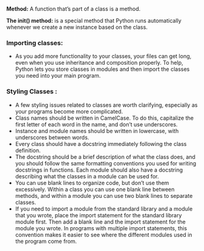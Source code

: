 <!--

Object-oriented programming (OOP) is one of the most effective approaches to writing software.
In object-oriented programming, you write classes that represent real-world things and situations,
and you create objects based on these classes. When you write a class, you define the general behavior that a whole category of objects can have.

When you create individual objects from the class, each object is automatically equipped with the general behavior; you can then give each object whatever unique traits you desire. You’ll be amazed how well real-world situations can be modeled with object-oriented programming.

Making an object from a class is called instantiation, and you work with
instances of a class. In this chapter you’ll write classes and create instances
of those classes. You’ll store your classes in modules and import classes written by
other programmers into your own program files.

Learning about object-oriented programming will help you see the world as a programmer does.
It’ll help you understand your code—not just what’s happening line by line, but also the bigger concepts behind it.
Knowing the logic behind classes will train you to think logically, so you can write programs that effectively address almost any problem you encounter.

Classes also make life easier for you and the other programmers you’ll
work with as you take on increasingly complex challenges. When you and
other programmers write code based on the same kind of logic, you’ll be
able to understand each other’s work. Your programs will make sense to the
people you work with, allowing everyone to accomplish more .


-->

**Method:** A function that’s part of a class is a method.

**The __init__() method:** is a special method that Python runs automatically whenever we create a new instance based on the class.


### Importing classes:

* As you add more functionality to your classes, your files can get long, even 
when you use inheritance and composition properly. To help, Python lets you store classes in modules and then import 
the classes you need into your main program.

### Styling Classes :

* A few styling issues related to classes are worth clarifying, especially as your programs become more complicated.
* Class names should be written in CamelCase. To do this, capitalize the 
first letter of each word in the name, and don’t use underscores. 
* Instance and module names should be written in lowercase, with underscores between words.
* Every class should have a docstring immediately following the class definition. 
* The docstring should be a brief description of what the class does, and you should follow the same formatting conventions you used for writing docstrings in functions. Each module should also have a docstring describing what the classes in a module can be used for.
* You can use blank lines to organize code, but don’t use them excessively. Within a class you can use one blank line between methods, and within a module you can use two blank lines to separate classes.
* If you need to import a module from the standard library and a module that you wrote, place the import statement for the standard library module first. Then add a blank line and the import statement for the module you wrote. In programs with multiple import statements, this convention makes it easier to see where the different modules used in the program come from.



